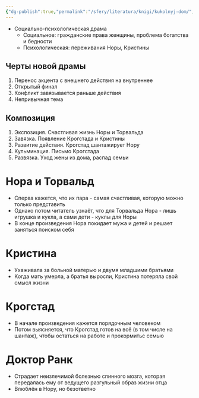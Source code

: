 ```yaml
---
{"dg-publish":true,"permalink":"/sfery/literatura/knigi/kukolnyj-dom/","tags":["book"]}
---
```


- Социально-психологическая драма
	- Социальное: гражданские права женщины, проблема богатства и бедности
	- Психологическая: переживания Норы, Кристины
## Черты новой драмы
1. Перенос акцента с внешнего действия на внутреннее
2. Открытый финал
3. Конфликт завязывается раньше действия
4. Непривычная тема
## Композиция
1. Экспозиция. Счастливая жизнь Норы и Торвальда
2. Завязка. Появление Крогстада и Кристины
3. Развитие действия. Крогстад шантажирует Нору
4. Кульминация. Письмо Крогстада
5. Развязка. Уход жены из дома, распад семьи
# Нора и Торвальд
- Сперва кажется, что их пара - самая счастливая, которую можно только представить
- Однако потом читатель узнаёт, что для Торвальда Нора - лишь игрушка и кукла, а сами дети - куклы для Норы
- В конце произведения Нора покидает мужа и детей и решает заняться поиском себя
# Кристина
- Ухаживала за больной матерью и двумя младшими братьями
- Когда мать умерла, а братья выросли, Кристина потеряла свой смысл жизни
# Крогстад
- В начале произведения кажется порядочным человеком
- Потом выясняется, что Крогстад готов на всё (в том числе на шантаж), чтобы остаться на работе и прокормитьс семью
# Доктор Ранк
- Страдает неизлечимой болезнью спинного мозга, которая передалась ему от ведущего разгульный образ жизни отца
- Влюблён в Нору, но безответно